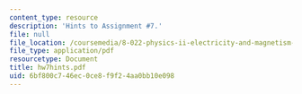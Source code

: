 ```yaml
---
content_type: resource
description: 'Hints to Assignment #7.'
file: null
file_location: /coursemedia/8-022-physics-ii-electricity-and-magnetism-fall-2002/6bf800c746ec0ce8f9f24aa0bb10e098_hw7hints.pdf
file_type: application/pdf
resourcetype: Document
title: hw7hints.pdf
uid: 6bf800c7-46ec-0ce8-f9f2-4aa0bb10e098
---
```

